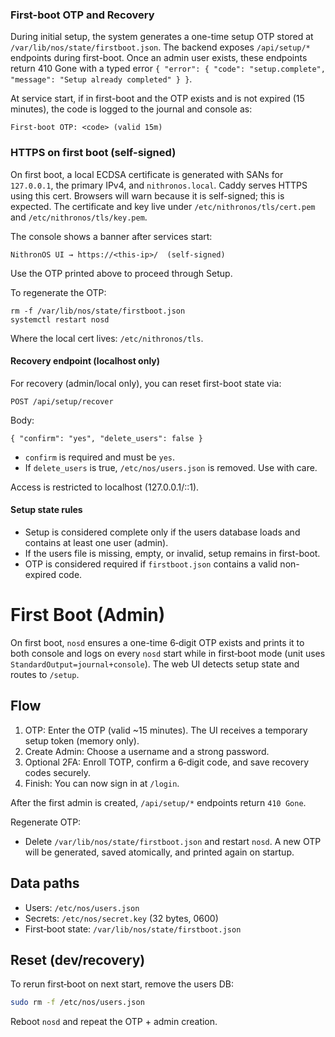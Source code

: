 ### First-boot OTP and Recovery

During initial setup, the system generates a one-time setup OTP stored at `/var/lib/nos/state/firstboot.json`. The backend exposes `/api/setup/*` endpoints during first-boot. Once an admin user exists, these endpoints return 410 Gone with a typed error `{ "error": { "code": "setup.complete", "message": "Setup already completed" } }`.

At service start, if in first-boot and the OTP exists and is not expired (15 minutes), the code is logged to the journal and console as:

`First-boot OTP: <code> (valid 15m)`

### HTTPS on first boot (self-signed)

On first boot, a local ECDSA certificate is generated with SANs for `127.0.0.1`, the primary IPv4, and `nithronos.local`. Caddy serves HTTPS using this cert. Browsers will warn because it is self-signed; this is expected. The certificate and key live under `/etc/nithronos/tls/cert.pem` and `/etc/nithronos/tls/key.pem`.

The console shows a banner after services start:

`NithronOS UI → https://<this-ip>/  (self-signed)`

Use the OTP printed above to proceed through Setup.

To regenerate the OTP:

```
rm -f /var/lib/nos/state/firstboot.json
systemctl restart nosd
```

Where the local cert lives: `/etc/nithronos/tls`.

#### Recovery endpoint (localhost only)

For recovery (admin/local only), you can reset first-boot state via:

`POST /api/setup/recover`

Body:

```
{ "confirm": "yes", "delete_users": false }
```

- `confirm` is required and must be `yes`.
- If `delete_users` is true, `/etc/nos/users.json` is removed. Use with care.

Access is restricted to localhost (127.0.0.1/::1).

#### Setup state rules

- Setup is considered complete only if the users database loads and contains at least one user (admin).
- If the users file is missing, empty, or invalid, setup remains in first-boot.
- OTP is considered required if `firstboot.json` contains a valid non-expired code.

# First Boot (Admin)

On first boot, `nosd` ensures a one-time 6‑digit OTP exists and prints it to both console and logs on every `nosd` start while in first‑boot mode (unit uses `StandardOutput=journal+console`). The web UI detects setup state and routes to `/setup`.

## Flow
1) OTP: Enter the OTP (valid ~15 minutes). The UI receives a temporary setup token (memory only).
2) Create Admin: Choose a username and a strong password.
3) Optional 2FA: Enroll TOTP, confirm a 6‑digit code, and save recovery codes securely.
4) Finish: You can now sign in at `/login`.

After the first admin is created, `/api/setup/*` endpoints return `410 Gone`.

Regenerate OTP:
- Delete `/var/lib/nos/state/firstboot.json` and restart `nosd`. A new OTP will be generated, saved atomically, and printed again on startup.

## Data paths
- Users: `/etc/nos/users.json`
- Secrets: `/etc/nos/secret.key` (32 bytes, 0600)
- First‑boot state: `/var/lib/nos/state/firstboot.json`

## Reset (dev/recovery)
To rerun first‑boot on next start, remove the users DB:
```bash
sudo rm -f /etc/nos/users.json
```
Reboot `nosd` and repeat the OTP + admin creation.

